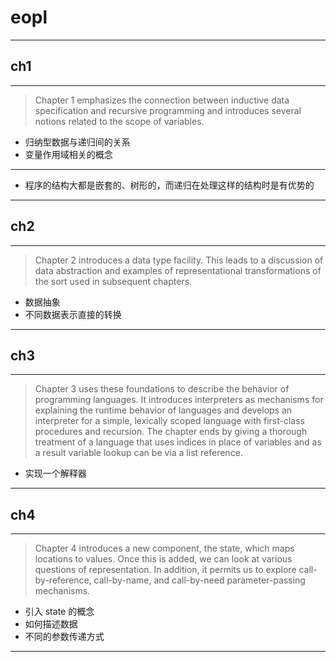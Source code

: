 # eopl

---

## ch1

---

> Chapter 1 emphasizes the connection between inductive data specification and
> recursive programming and introduces several notions related to the scope of
> variables.

- 归纳型数据与递归间的关系
- 变量作用域相关的概念

---

- 程序的结构大都是嵌套的、树形的，而递归在处理这样的结构时是有优势的

---

## ch2

---

> Chapter 2 introduces a data type facility.
> This leads to a discussion of data abstraction and examples of
> representational transformations of the sort used in subsequent chapters.

- 数据抽象
- 不同数据表示直接的转换

---

## ch3

---

> Chapter 3 uses these foundations to describe the behavior of programming
> languages.
> It introduces interpreters as mechanisms for explaining the runtime behavior
> of languages and develops an interpreter for a simple, lexically scoped
> language with first-class procedures and recursion.
> The chapter ends by giving a thorough treatment of a language that uses
> indices in place of variables and as a result variable lookup can be via a
> list reference.

- 实现一个解释器

---

## ch4

---

> Chapter 4 introduces a new component, the state, which maps locations to
> values.
> Once this is added, we can look at various questions of representation.
> In addition, it permits us to explore call-by-reference, call-by-name, and
> call-by-need parameter-passing mechanisms.

- 引入 state 的概念
- 如何描述数据
- 不同的参数传递方式

---
